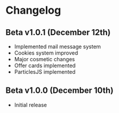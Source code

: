 Changelog
=======

## Beta v1.0.1 (December 12th)
- Implemented mail message system
- Cookies system improved
- Major cosmetic changes
- Offer cards implemented
- ParticlesJS implemented

## Beta v1.0.0 (December 10th)
- Initial release
